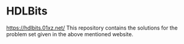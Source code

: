 # HDLBits
https://hdlbits.01xz.net/
This repository contains the solutions for the problem set given in the above mentioned website.
